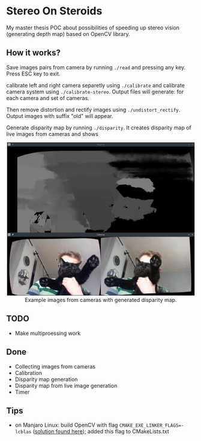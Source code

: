 # Stereo On Steroids
My master thesis POC about possibilities of speeding up stereo vision (generating depth map) based on OpenCV library.

## How it works?
Save images pairs from camera by running
`./read`
and pressing any key. Press ESC key to exit.

calibrate left and right camera separetly using
`./calibrate`
and calibrate camera system using
`./calibrate-stereo`.
Output files will generate: for each camera and set of cameras.

Then remove distortion and rectify images using
`./undistort_rectify`.
Output images with suffix "old" will appear.

Generate disparity map by running `./disparity`. It creates disparity map of live images from cameras and shows

<p align="center">
  <img src="./doc/screen1.png" width="500px")/>
  <br/>Example images from cameras with generated disparity map.
</p>

## TODO
- Make multiproessing work

## Done
- Collecting images from cameras
- Calibration
- Disparity map generation
- Disparity map from live image generation
- Timer

## Tips
- on Manjaro Linux: build OpenCV with flag `CMAKE_EXE_LINKER_FLAGS=-lcblas` ([solution found here](https://unix.stackexchange.com/questions/417032/arch-linux-problems-building-opencv-with-cuda-libopencv-core-so-3-4-0-undefin)); added this flag to CMakeLists.txt
